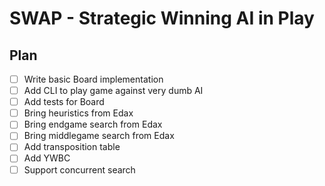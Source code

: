
# SWAP - Strategic Winning AI in Play

## Plan
- [ ] Write basic Board implementation
- [ ] Add CLI to play game against very dumb AI
- [ ] Add tests for Board
- [ ] Bring heuristics from Edax
- [ ] Bring endgame search from Edax
- [ ] Bring middlegame search from Edax
- [ ] Add transposition table
- [ ] Add YWBC
- [ ] Support concurrent search
